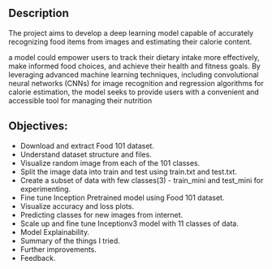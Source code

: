 ## Description

The project aims to develop a deep learning model capable of accurately recognizing food items from images and estimating their calorie content.

 a model could empower users to track their dietary intake more effectively, make informed food choices, and achieve their health and fitness goals. By leveraging advanced machine learning techniques, including convolutional neural networks (CNNs) for image recognition and regression algorithms for calorie estimation, the model seeks to provide users with a convenient and accessible tool for managing their nutrition

## Objectives:
- Download and extract Food 101 dataset.
- Understand dataset structure and files.
- Visualize random image from each of the 101 classes.
- Split the image data into train and test using train.txt and test.txt.
- Create a subset of data with few classes(3) - train_mini and test_mini for experimenting.
- Fine tune Inception Pretrained model using Food 101 dataset.
- Visualize accuracy and loss plots.
- Predicting classes for new images from internet.
- Scale up and fine tune Inceptionv3 model with 11 classes of data.
- Model Explainability.
- Summary of the things I tried.
- Further improvements.
- Feedback.
